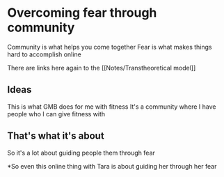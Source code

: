 # Overcoming fear through community

Community is what helps you come together
Fear is what makes things hard to accomplish online 

There are links here again to the [[Notes/Transtheoretical model]]

## Ideas
This is what GMB does for me with fitness
It's a community where I have people who I can give fitness with

## That's what it's about

So it's a lot about guiding people them through fear 

*So even this online thing with Tara is about guiding her through her fear